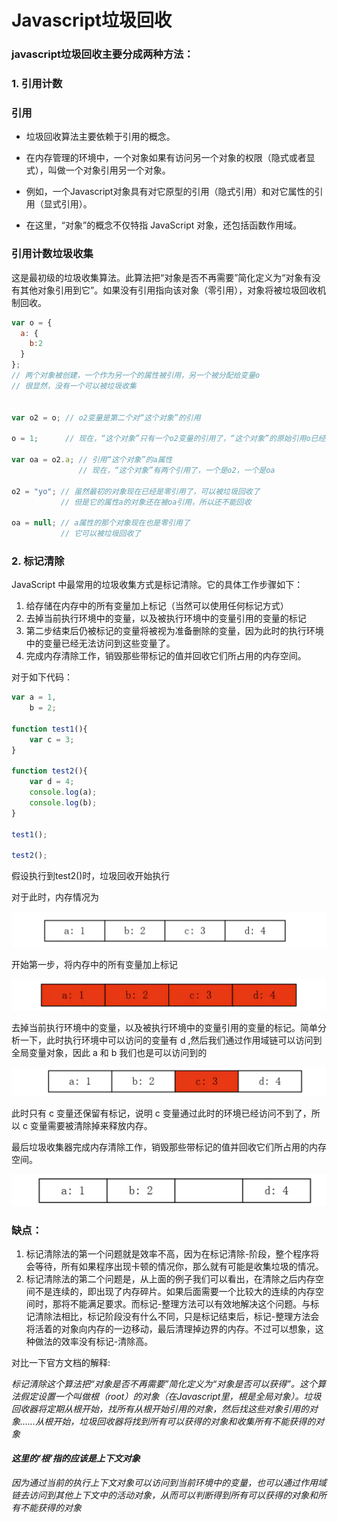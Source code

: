 # Javascript垃圾回收

### javascript垃圾回收主要分成两种方法：

### 1. 引用计数

### 引用

- 垃圾回收算法主要依赖于引用的概念。

- 在内存管理的环境中，一个对象如果有访问另一个对象的权限（隐式或者显式），叫做一个对象引用另一个对象。

- 例如，一个Javascript对象具有对它原型的引用（隐式引用）和对它属性的引用（显式引用）。

- 在这里，“对象”的概念不仅特指 JavaScript 对象，还包括函数作用域。

### 引用计数垃圾收集

这是最初级的垃圾收集算法。此算法把“对象是否不再需要”简化定义为“对象有没有其他对象引用到它”。如果没有引用指向该对象（零引用），对象将被垃圾回收机制回收。

```javascript
var o = {
  a: {
    b:2
  }
};
// 两个对象被创建，一个作为另一个的属性被引用，另一个被分配给变量o
// 很显然，没有一个可以被垃圾收集


var o2 = o; // o2变量是第二个对“这个对象”的引用

o = 1;      // 现在，“这个对象”只有一个o2变量的引用了，“这个对象”的原始引用o已经没有

var oa = o2.a; // 引用“这个对象”的a属性
               // 现在，“这个对象”有两个引用了，一个是o2，一个是oa

o2 = "yo"; // 虽然最初的对象现在已经是零引用了，可以被垃圾回收了
           // 但是它的属性a的对象还在被oa引用，所以还不能回收

oa = null; // a属性的那个对象现在也是零引用了
           // 它可以被垃圾回收了
```



### 2. 标记清除

JavaScript 中最常用的垃圾收集方式是标记清除。它的具体工作步骤如下：

1. 给存储在内存中的所有变量加上标记（当然可以使用任何标记方式）
2. 去掉当前执行环境中的变量，以及被执行环境中的变量引用的变量的标记
3. 第二步结束后仍被标记的变量将被视为准备删除的变量，因为此时的执行环境中的变量已经无法访问到这些变量了。
4. 完成内存清除工作，销毁那些带标记的值并回收它们所占用的内存空间。

对于如下代码：

```javascript
var a = 1,
    b = 2;

function test1(){
    var c = 3;
}

function test2(){
    var d = 4;
    console.log(a); 
    console.log(b);
}

test1();

test2();

```

假设执行到test2()时，垃圾回收开始执行

对于此时，内存情况为

![image-20210412150846546](Picture/image-20210412150846546.png)

开始第一步，将内存中的所有变量加上标记

![image-20210412151850990](Picture/image-20210412151850990.png)

去掉当前执行环境中的变量，以及被执行环境中的变量引用的变量的标记。简单分析一下，此时执行环境中可以访问的变量有 d ,然后我们通过作用域链可以访问到全局变量对象，因此 a 和 b 我们也是可以访问到的

![image-20210412152201055](Picture/image-20210412152201055.png)

此时只有 c 变量还保留有标记，说明 c 变量通过此时的环境已经访问不到了，所以 c 变量需要被清除掉来释放内存。

最后垃圾收集器完成内存清除工作，销毁那些带标记的值并回收它们所占用的内存空间。

![image-20210412152245827](Picture/image-20210412152245827.png)



### 缺点：

1. 标记清除法的第一个问题就是效率不高，因为在标记清除-阶段，整个程序将会等待，所有如果程序出现卡顿的情况你，那么就有可能是收集垃圾的情况。
2. 标记清除法的第二个问题是，从上面的例子我们可以看出，在清除之后内存空间不是连续的，即出现了内存碎片。如果后面需要一个比较大的连续的内存空间时，那将不能满足要求。而标记-整理方法可以有效地解决这个问题。与标记清除法相比，标记阶段没有什么不同，只是标记结束后，标记-整理方法会将活着的对象向内存的一边移动，最后清理掉边界的内存。不过可以想象，这种做法的效率没有标记-清除高。

对比一下官方文档的解释:

<div><i>标记清除这个算法把“对象是否不再需要”简化定义为“对象是否可以获得”。这个算法假定设置一个叫做根（root）的对象（在Javascript里，根是全局对象）。垃圾回收器将定期从根开始，找所有从根开始引用的对象，然后找这些对象引用的对象……从根开始，垃圾回收器将找到所有可以获得的对象和收集所有不能获得的对象

#### 这里的‘根’指的应该是上下文对象

因为通过当前的执行上下文对象可以访问到当前环境中的变量，也可以通过作用域链去访问到其他上下文中的活动对象，从而可以判断得到所有可以获得的对象和所有不能获得的对象



